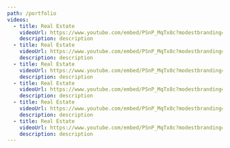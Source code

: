 ```yaml
---
path: /portfolio
videos:
  - title: Real Estate
    videoUrl: https://www.youtube.com/embed/PSnP_MqTx8c?modestbranding=1&rel=0
    description: description
  - title: Real Estate
    videoUrl: https://www.youtube.com/embed/PSnP_MqTx8c?modestbranding=1&rel=0
    description: description
  - title: Real Estate
    videoUrl: https://www.youtube.com/embed/PSnP_MqTx8c?modestbranding=1&rel=0
    description: description
  - title: Real Estate
    videoUrl: https://www.youtube.com/embed/PSnP_MqTx8c?modestbranding=1&rel=0
    description: description
  - title: Real Estate
    videoUrl: https://www.youtube.com/embed/PSnP_MqTx8c?modestbranding=1&rel=0
    description: description
  - title: Real Estate
    videoUrl: https://www.youtube.com/embed/PSnP_MqTx8c?modestbranding=1&rel=0
    description: description
---
```

